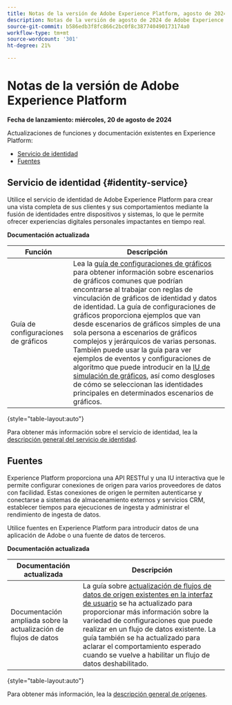 ```yaml
---
title: Notas de la versión de Adobe Experience Platform, agosto de 2024
description: Notas de la versión de agosto de 2024 de Adobe Experience Platform.
source-git-commit: b586edb3f8fc866c2bc0f8c387740490173174a0
workflow-type: tm+mt
source-wordcount: '301'
ht-degree: 21%

---
```


# Notas de la versión de Adobe Experience Platform

**Fecha de lanzamiento: miércoles, 20 de agosto de 2024**

Actualizaciones de funciones y documentación existentes en Experience Platform:

- [Servicio de identidad](#identity-service)
- [Fuentes](#sources)

## Servicio de identidad {#identity-service}

Utilice el servicio de identidad de Adobe Experience Platform para crear una vista completa de sus clientes y sus comportamientos mediante la fusión de identidades entre dispositivos y sistemas, lo que le permite ofrecer experiencias digitales personales impactantes en tiempo real.

**Documentación actualizada**

| Función | Descripción |
| --- | --- |
| Guía de configuraciones de gráficos | Lea la [guía de configuraciones de gráficos](../../identity-service/identity-graph-linking-rules/example-configurations.md) para obtener información sobre escenarios de gráficos comunes que podrían encontrarse al trabajar con reglas de vinculación de gráficos de identidad y datos de identidad. La guía de configuraciones de gráficos proporciona ejemplos que van desde escenarios de gráficos simples de una sola persona a escenarios de gráficos complejos y jerárquicos de varias personas. También puede usar la guía para ver ejemplos de eventos y configuraciones de algoritmo que puede introducir en la [IU de simulación de gráficos](../../identity-service/identity-graph-linking-rules/graph-simulation.md), así como desgloses de cómo se seleccionan las identidades principales en determinados escenarios de gráficos. |

{style="table-layout:auto"}

Para obtener más información sobre el servicio de identidad, lea la [descripción general del servicio de identidad](../../identity-service/home.md).

## Fuentes

Experience Platform proporciona una API RESTful y una IU interactiva que le permite configurar conexiones de origen para varios proveedores de datos con facilidad. Estas conexiones de origen le permiten autenticarse y conectarse a sistemas de almacenamiento externos y servicios CRM, establecer tiempos para ejecuciones de ingesta y administrar el rendimiento de ingesta de datos.

Utilice fuentes en Experience Platform para introducir datos de una aplicación de Adobe o una fuente de datos de terceros.

**Documentación actualizada**

| Documentación actualizada | Descripción |
| --- | --- |
| Documentación ampliada sobre la actualización de flujos de datos | La guía sobre [actualización de flujos de datos de origen existentes en la interfaz de usuario](../../sources/tutorials/ui/update-dataflows.md) se ha actualizado para proporcionar más información sobre la variedad de configuraciones que puede realizar en un flujo de datos existente. La guía también se ha actualizado para aclarar el comportamiento esperado cuando se vuelve a habilitar un flujo de datos deshabilitado. |

{style="table-layout:auto"}

Para obtener más información, lea la [descripción general de orígenes](../../sources/home.md).